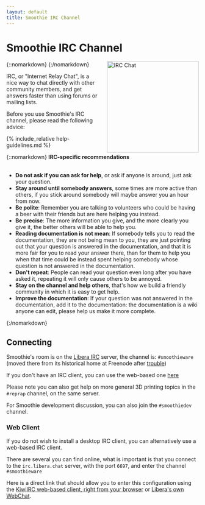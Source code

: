 ```yaml
---
layout: default
title: Smoothie IRC Channel
---
```


# Smoothie IRC Channel

{::nomarkdown}
<a href="/images/hashtag.png">
  <img src="/images/hashtag.png" alt="IRC Chat" style="width: 240px; height: 240px; float: right; margin-left: 1rem;"/>
</a>
{:/nomarkdown}

IRC, or "Internet Relay Chat", is a nice way to chat directly with other community members, and get answers faster than using forums or mailing lists.

Before you use Smoothie's IRC channel, please read the following advice:

{% include_relative help-guidelines.md %}

{::nomarkdown}
<sl-alert variant="primary" open>
  <sl-icon slot="icon" name="chat-dots"></sl-icon>
  <strong>IRC-specific recommendations</strong><br><br>
  <ul>
    <li><strong>Do not ask if you can ask for help</strong>, or ask if anyone is around, just ask your question.</li>
    <li><strong>Stay around until somebody answers</strong>, some times are more active than others, if you stick around somebody will maybe answer you an hour from now.</li>
    <li><strong>Be polite</strong>: Remember you are talking to volunteers who could be having a beer with their friends but are here helping you instead.</li>
    <li><strong>Be precise</strong>: The more information you give, and the more clearly you give it, the better others will be able to help you.</li>
    <li><strong>Reading documentation is not mean</strong>: If somebody tells you to read the documentation, they are not being mean to you, they are just pointing out that your question is answered in the documentation, and that it is more fair for you to read your answer there, than for them to help you when that time could be instead spent helping somebody whose question is not answered in the documentation.</li>
    <li><strong>Don't repeat</strong>: People can read your question even long after you have asked it, repeating it will only cause others to be annoyed.</li>
    <li><strong>Stay on the channel and help others</strong>, that's how we build a friendly community in which it is easy to get help.</li>
    <li><strong>Improve the documentation</strong>: If your question was not answered in the documentation, add it to the documentation: the documentation is a wiki anyone can edit, please help us make it more complete.</li>
  </ul>
</sl-alert>
{:/nomarkdown}

## Connecting

Smoothie's room is on the [Libera IRC](https://libera.chat/) server, the channel is: `#smoothieware` (moved there from its historical home at Freenode after [trouble](https://hackaday.com/2021/05/22/irc-will-never-die/))

If you don't have an IRC client, you can use the web-based one [here](https://libera.chat/guides/clients)

Please note you can also get help on more general 3D printing topics in the `#reprap` channel, on the same server.

For Smoothie development discussion, you can also join the `#smoothiedev` channel.

### Web Client

If you do not wish to install a desktop IRC client, you can alternatively use a web-based IRC client.

There are several you can find online, what is important is that you connect to the `irc.libera.chat` server, with the port `6697`, and enter the channel `#smoothieware`

Here is a direct link that should allow you to enter this configuration using the [KiwiIRC web-based client, right from your browser](https://kiwiirc.com/nextclient/irc.libera.chat:+6697/#reprap) or [Libera's own WebChat](https://web.libera.chat/#reprap).
